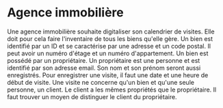 # Agence immobilière

Une agence immobilière souhaite digitaliser son calendrier de visites. Elle doit pour cela faire l'inventaire de tous les biens qu'elle gère. Un bien est identifié par un ID et se caractérise par une adresse et un code postal. Il peut avoir un numéro d'étage et un numéro d'appartement. Un bien est possédé par un propriétaire. Un propriétaire est une personne et est identifié par son adresse email. Son nom et son prénom seront aussi enregistrés. Pour enregistrer une visite, il faut une date et une heure de début de visite. Une visite ne concerne qu'un bien et qu'une seule personne, un client. Le client a les mêmes propriétés que le propriétaire. Il faut trouver un moyen de distinguer le client du propriétaire.